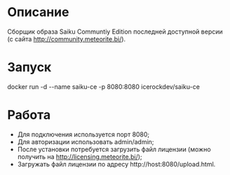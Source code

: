 # Описание
Сборщик образа Saiku Communtiy Edition последней доступной версии (с сайта http://community.meteorite.bi/).

# Запуск
docker run -d --name saiku-ce -p 8080:8080 icerockdev/saiku-ce

# Работа
* Для подключения используется порт 8080;
* Для авторизации использовать admin/admin;
* После установки потребуется загрузить файл лицензии (можно получить на http://licensing.meteorite.bi/);
* Загружать файл лицензии по адресу http://host:8080/upload.html.
